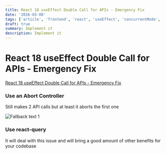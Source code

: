```yaml
---
title: React 18 useEffect Double Call for APIs - Emergency Fix
date: '2016-03-08'
tags: ['article', 'frontend', 'react', 'useEffect', 'concurrentMode', 'read', 'withResume']
draft: true
summary: Implement it
description: Implement it
---
```


# React 18 useEffect Double Call for APIs - Emergency Fix

[React 18 useEffect Double Call for APIs - Emergency Fix](https://javascript.plainenglish.io/react-18-useeffect-double-call-for-apis-emergency-fix-724b7ee6a646)

### Use an Abort Controller
Still makes 2 API calls but at least it aborts the first one

![Fallback text 1](/static/assets/pasted-image-20221008115541.png)

### Use react-query
It will deal with this issue and will bring a good amount of other benefits for your codebase